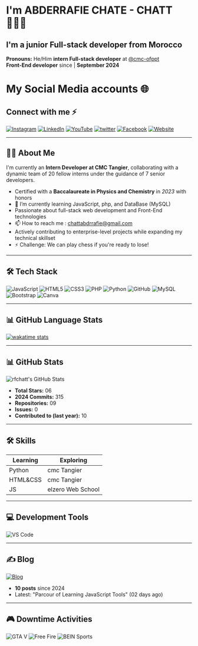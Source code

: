 # I'm ABDERRAFIE CHATE - CHATT 👨🏼‍💻

## I'm a junior Full-stack developer from Morocco

**Pronouns:** He/Him
**intern Full-stack developer** at [@cmc-ofppt](https://cmc.ac.ma/)  
**Front-End developer** since | **September 2024**

# My Social Media accounts 🌐

## Connect with me ⚡️

[![Instagram](https://img.shields.io/badge/Instagram-E4405F?style=for-the-badge&logo=instagram&logoColor=white)](https://instagram.com/rfchatt)
[![LinkedIn](https://img.shields.io/badge/LinkedIn-0077B5?style=for-the-badge&logo=linkedin&logoColor=white)](https://www.linkedin.com/in/abderrafie-chate-a85087328/)
[![YouTube](https://img.shields.io/badge/YouTube-FF0000?style=for-the-badge&logo=youtube&logoColor=white)](https://www.youtube.com/@Chatt-01)
[![twitter](https://img.shields.io/badge/Twitter-1DA1F2?style=for-the-badge&logo=twitter&logoColor=white)](https://x.com/AbderrafieChate)
[![Facebook](https://img.shields.io/badge/Facebook-1877F2?style=for-the-badge&logo=facebook&logoColor=white)](https://www.facebook.com/profile.php?id=100050403090152)
[![Website](https://img.shields.io/badge/Website-4285F4?style=flat&logo=google-chrome&logoColor=white)](https://rfchatt.github.io/Monsite/)  

---

## 👩‍💻 About Me

I'm currently an **Intern Developer at CMC Tangier**, collaborating with a dynamic team of 20 fellow interns under the guidance of 7 senior developers.  
- Certified with a **Baccalaureate in Physics and Chemistry** in *2023* with honors
- 🌱 I’m currently learning JavaScript, php, and DataBase (MySQL)
- Passionate about full-stack web development and Front-End technologies
- 📫 How to reach me : chattabdrrafie@gmail.com
- Actively contributing to enterprise-level projects while expanding my technical skillset
- ⚡ Challenge: We can play chess if you're ready to lose!

---

## 🛠️ Tech Stack

![JavaScript](https://img.shields.io/badge/JavaScript-F7DF1E?style=flat&logo=javascript&logoColor=black)
![HTML5](https://img.shields.io/badge/HTML5-E34F26?style=flat&logo=html5&logoColor=white)
![CSS3](https://img.shields.io/badge/CSS3-1572B6?style=flat&logo=css3&logoColor=white)
![PHP](https://img.shields.io/badge/PHP-777BB4?style=flat&logo=php&logoColor=white)
![Python](https://img.shields.io/badge/Python-3776AB?style=flat&logo=python&logoColor=white)
![GitHub](https://img.shields.io/badge/GitHub-181717?style=flat&logo=github&logoColor=white)
![MySQL](https://img.shields.io/badge/MySQL-4479A1?style=flat&logo=mysql&logoColor=white)
![Bootstrap](https://img.shields.io/badge/Bootstrap-7952B3?style=for-the-badge&logo=bootstrap&logoColor=white)
![Canva](https://img.shields.io/badge/Canva-00C4CC?style=for-the-badge&logo=canva&logoColor=white)

---

## 📊 GitHub Language Stats

[![wakatime stats](https://github-readme-stats.vercel.app/api/wakatime?username=rfchatt)](https://wakatime.com/@rfchatt)

---

## 📊 GitHub Stats

![rfchatt's GitHub Stats](https://github-readme-stats.vercel.app/api?username=rfchatt&show_icons=true&theme=merko&hide=issues&include_all_commits=true)

- **Total Stars:** 06
- **2024 Commits:** 315 
- **Repositories:** 09
- **Issues:** 0
- **Contributed to (last year):** 10 

---

## 🛠️ Skills

| Learning | Exploring |
|----------|-----------|
| Python   | cmc Tangier |
| HTML&CSS | cmc Tangier |
|   JS     | elzero Web School |

---

## 💻 Development Tools

![VS Code](https://img.shields.io/badge/Editor-VS_Code-007ACC?style=flat&logo=visual-studio-code)

---

## ✍️ Blog

[![Blog](https://img.shields.io/badge/Blog-drmowinckels.io-blue)](https://drmowinckels.io)  
- **10 posts** since 2024 
- Latest: "Parcour of Learning JavaScript Tools" (02 days ago)  

---

## 🎮 Downtime Activities

![GTA V](https://img.shields.io/badge/GTA_V-000000?style=flat&logo=data:image/svg+xml;base64,[YOUR_BASE64_SVG]&logoColor=white)
![Free Fire](https://img.shields.io/badge/Free_Fire-FFD700?style=flat&logo=fire&logoColor=white)
![BEIN Sports](https://img.shields.io/badge/BEIN_Sports-E32125?style=flat&logo=star&logoColor=white)

